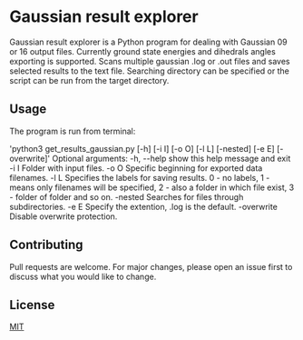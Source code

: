 # Gaussian result explorer

Gaussian result explorer is a Python program for dealing with Gaussian 09 or 16 output files. Currently ground state energies and dihedrals angles exporting is supported. Scans multiple gaussian .log or .out files and saves selected results to the text file. Searching directory can be specified or the script can be run from the target directory.

## Usage

The program is run from terminal:

'python3 get_results_gaussian.py [-h] [-i I] [-o O] [-l L] [-nested] [-e E] [-overwrite]'
Optional arguments:
  -h, --help  show this help message and exit
  -i I        Folder with input files.
  -o O        Specific beginning for exported data filenames.
  -l L        Specifies the labels for saving results. 0 - no labels, 1 - means only filenames will be specified, 2 -
              also a folder in which file exist, 3 - folder of folder and so on.
  -nested     Searches for files through subdirectories.
  -e E        Specify the extention, .log is the default.
  -overwrite  Disable overwrite protection.

## Contributing

Pull requests are welcome. For major changes, please open an issue first
to discuss what you would like to change.

## License

[MIT](https://choosealicense.com/licenses/mit/)
